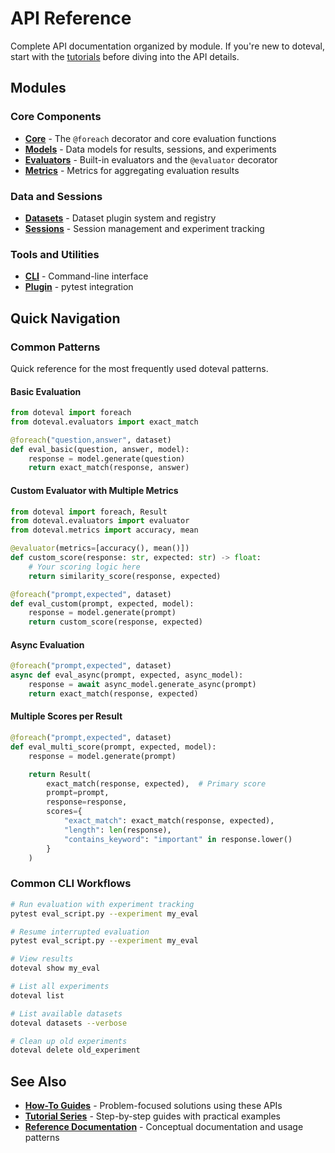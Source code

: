 # API Reference

Complete API documentation organized by module. If you're new to doteval, start with the [tutorials](../tutorials/01-your-first-evaluation.md) before diving into the API details.

## Modules

### Core Components

- **[Core](core.md)** - The `@foreach` decorator and core evaluation functions
- **[Models](models.md)** - Data models for results, sessions, and experiments
- **[Evaluators](evaluators.md)** - Built-in evaluators and the `@evaluator` decorator
- **[Metrics](metrics.md)** - Metrics for aggregating evaluation results

### Data and Sessions

- **[Datasets](datasets.md)** - Dataset plugin system and registry
- **[Sessions](sessions.md)** - Session management and experiment tracking

### Tools and Utilities

- **[CLI](cli.md)** - Command-line interface
- **[Plugin](plugin.md)** - pytest integration

## Quick Navigation

### Common Patterns

Quick reference for the most frequently used doteval patterns.

#### Basic Evaluation

```python
from doteval import foreach
from doteval.evaluators import exact_match

@foreach("question,answer", dataset)
def eval_basic(question, answer, model):
    response = model.generate(question)
    return exact_match(response, answer)
```

#### Custom Evaluator with Multiple Metrics

```python
from doteval import foreach, Result
from doteval.evaluators import evaluator
from doteval.metrics import accuracy, mean

@evaluator(metrics=[accuracy(), mean()])
def custom_score(response: str, expected: str) -> float:
    # Your scoring logic here
    return similarity_score(response, expected)

@foreach("prompt,expected", dataset)
def eval_custom(prompt, expected, model):
    response = model.generate(prompt)
    return custom_score(response, expected)
```

#### Async Evaluation

```python
@foreach("prompt,expected", dataset)
async def eval_async(prompt, expected, async_model):
    response = await async_model.generate_async(prompt)
    return exact_match(response, expected)
```

#### Multiple Scores per Result

```python
@foreach("prompt,expected", dataset)
def eval_multi_score(prompt, expected, model):
    response = model.generate(prompt)

    return Result(
        exact_match(response, expected),  # Primary score
        prompt=prompt,
        response=response,
        scores={
            "exact_match": exact_match(response, expected),
            "length": len(response),
            "contains_keyword": "important" in response.lower()
        }
    )
```

### Common CLI Workflows

```bash
# Run evaluation with experiment tracking
pytest eval_script.py --experiment my_eval

# Resume interrupted evaluation
pytest eval_script.py --experiment my_eval

# View results
doteval show my_eval

# List all experiments
doteval list

# List available datasets
doteval datasets --verbose

# Clean up old experiments
doteval delete old_experiment
```

## See Also

- **[How-To Guides](../how-to/index.md)** - Problem-focused solutions using these APIs
- **[Tutorial Series](../tutorials/01-your-first-evaluation.md)** - Step-by-step guides with practical examples
- **[Reference Documentation](../reference/index.md)** - Conceptual documentation and usage patterns
